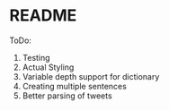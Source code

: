 # README

ToDo:
1. Testing
2. Actual Styling
3. Variable depth support for dictionary
4. Creating multiple sentences
5. Better parsing of tweets
